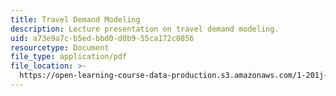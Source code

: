 ```yaml
---
title: Travel Demand Modeling
description: Lecture presentation on travel demand modeling.
uid: a73e9a7c-b5ed-bbd0-d0b9-55ca172c0856
resourcetype: Document
file_type: application/pdf
file_location: >-
  https://open-learning-course-data-production.s3.amazonaws.com/1-201j-transportation-systems-analysis-demand-and-economics-fall-2008/a73e9a7cb5edbbd0d0b955ca172c0856_MIT1_201JF08_lec05.pdf
---
```

